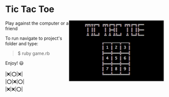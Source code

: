 # Tic Tac Toe <br>
<img src="logo.png" align="right"/>

Play against the computer or a friend

To run navigate to project's folder and type:<br>
> $ ruby game.rb

Enjoy! :smiley: <br><br>
|:x:|:o:|:x:|<br>
|:o:|:x:|:o:|<br>
|:x:|:x:|:o:|<br>
